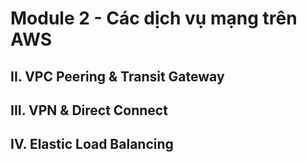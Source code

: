# **Module 2 - Các dịch vụ mạng trên AWS**
## **II. VPC Peering & Transit Gateway**

## **III. VPN & Direct Connect**
## **IV. Elastic Load Balancing**